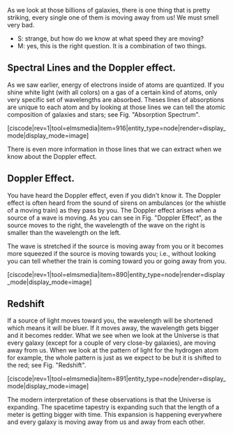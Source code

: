 As we look at those billions of galaxies, there is one thing that is pretty striking, every single one of them is moving away from us! We must smell very bad.

- S: strange, but how do we know at what speed they are moving?
- M: yes, this is the right question. It is a combination of two things.

## Spectral Lines and the Doppler effect.

As we saw earlier, energy of electrons inside of atoms are quantized. If you shine white light (with all colors) on a gas of a certain kind of atoms, only very specific set of wavelengths are absorbed. Theses lines of absorptions are unique to each atom and by looking at those lines we can tell the atomic composition of galaxies and stars; see Fig. "Absorption Spectrum".

[ciscode|rev=1|tool=elmsmedia|item=916|entity_type=node|render=display_mode|display_mode=image]

There is even more information in those lines that we can extract when we know about the Doppler effect.

## Doppler Effect.

You have heard the Doppler effect, even if you didn't know it. The Doppler effect is often heard from the sound of sirens on ambulances (or the whistle of a moving train) as they pass by you. The Doppler effect arises when a source of a wave is moving. As you can see in Fig. "Doppler Effect", as the source moves to the right, the wavelength of the wave on the right is smaller than the wavelength on the left.

The wave is stretched if the source is moving away from you or it becomes more squeezed if the source is moving towards you; i.e., without looking you can tell whether the train is coming toward you or going away from you.

[ciscode|rev=1|tool=elmsmedia|item=890|entity_type=node|render=display_mode|display_mode=image]

## Redshift

If a source of light moves toward you, the wavelength will be shortened which means it will be bluer. If it moves away, the wavelength gets bigger and it becomes redder. What we see when we look at the Universe is that every galaxy (except for a couple of very close-by galaxies), are moving away from us. When we look at the pattern of light for the hydrogen atom for example, the whole pattern is just as we expect to be but it is shifted to the red; see Fig. "Redshift".

[ciscode|rev=1|tool=elmsmedia|item=891|entity_type=node|render=display_mode|display_mode=image]

The modern interpretation of these observations is that the Universe is expanding. The spacetime tapestry is expanding such that the length of a meter is getting bigger with time. This expansion is happening everywhere and every galaxy is moving away from us and away from each other.